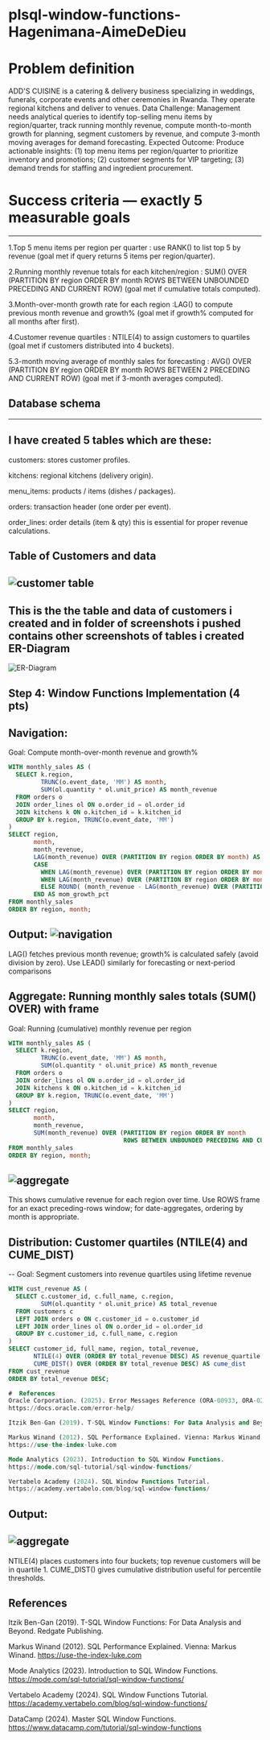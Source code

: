 # plsql-window-functions-Hagenimana-AimeDeDieu
#  Problem definition 

ADD'S CUISINE is a catering & delivery business specializing in weddings, funerals, corporate events and other ceremonies in Rwanda. They operate regional kitchens and deliver to venues.
Data Challenge: Management needs analytical queries to identify top-selling menu items by region/quarter, track running monthly revenue, compute month-to-month growth for planning, segment customers by revenue, and compute 3-month moving averages for demand forecasting.
Expected Outcome: Produce actionable insights: (1) top menu items per region/quarter to prioritize inventory and promotions; (2) customer segments for VIP targeting; (3) demand trends for staffing and ingredient procurement.

#  Success criteria — exactly 5 measurable goals 
-------------------------------------------------
1.Top 5 menu items per region per quarter : use RANK() to list top 5 by revenue (goal met if query returns 5 items per region/quarter).

2.Running monthly revenue totals for each kitchen/region : SUM() OVER (PARTITION BY region ORDER BY month ROWS BETWEEN UNBOUNDED PRECEDING AND CURRENT ROW) (goal met if cumulative totals computed).

3.Month-over-month growth rate for each region :LAG() to compute previous month revenue and growth% (goal met if growth% computed for all months after first).

4.Customer revenue quartiles : NTILE(4) to assign customers to quartiles (goal met if customers distributed into 4 buckets).

5.3-month moving average of monthly sales for forecasting : AVG() OVER (PARTITION BY region ORDER BY month ROWS BETWEEN 2 PRECEDING AND CURRENT ROW) (goal met if 3-month averages computed).

##  Database schema 
-------------------
I have created 5 tables which are these:
----------------------------------
customers: stores customer profiles.

kitchens: regional kitchens (delivery origin).

menu_items: products / items (dishes / packages).

orders: transaction header (one order per event).

order_lines: order details (item & qty) this is essential for proper revenue calculations.

Table of Customers and data
-------------------------
![customer table](screenshots/customers.png)
---------------------------------------
This is the the table and data of customers i created and in folder of screenshots i pushed contains other screenshots of tables i created
ER-Diagram
-----------
![ER-Diagram](screenshots/ER_Diagram.png)

## Step 4: Window Functions Implementation (4 pts)
 Navigation:
---------------------------------
Goal: Compute month-over-month revenue and growth%
```sql
WITH monthly_sales AS (
  SELECT k.region,
         TRUNC(o.event_date, 'MM') AS month,
         SUM(ol.quantity * ol.unit_price) AS month_revenue
  FROM orders o
  JOIN order_lines ol ON o.order_id = ol.order_id
  JOIN kitchens k ON o.kitchen_id = k.kitchen_id
  GROUP BY k.region, TRUNC(o.event_date, 'MM')
)
SELECT region,
       month,
       month_revenue,
       LAG(month_revenue) OVER (PARTITION BY region ORDER BY month) AS prev_month_revenue,
       CASE
         WHEN LAG(month_revenue) OVER (PARTITION BY region ORDER BY month) IS NULL THEN NULL
         WHEN LAG(month_revenue) OVER (PARTITION BY region ORDER BY month) = 0 THEN NULL
         ELSE ROUND( (month_revenue - LAG(month_revenue) OVER (PARTITION BY region ORDER BY month)) / LAG(month_revenue) OVER (PARTITION BY region ORDER BY month) * 100, 2)
       END AS mom_growth_pct
FROM monthly_sales
ORDER BY region, month;
```
Output:
![navigation](screenshots/Navigation.png)
-------------------------------------------
LAG() fetches previous month revenue; growth% is calculated safely (avoid division by zero). Use LEAD() similarly for forecasting or next-period comparisons

Aggregate: Running monthly sales totals (SUM() OVER) with frame
-------------------------
Goal: Running (cumulative) monthly revenue per region
```sql
WITH monthly_sales AS (
  SELECT k.region,
         TRUNC(o.event_date, 'MM') AS month,
         SUM(ol.quantity * ol.unit_price) AS month_revenue
  FROM orders o
  JOIN order_lines ol ON o.order_id = ol.order_id
  JOIN kitchens k ON o.kitchen_id = k.kitchen_id
  GROUP BY k.region, TRUNC(o.event_date, 'MM')
)
SELECT region,
       month,
       month_revenue,
       SUM(month_revenue) OVER (PARTITION BY region ORDER BY month
                                ROWS BETWEEN UNBOUNDED PRECEDING AND CURRENT ROW) AS running_revenue
FROM monthly_sales
ORDER BY region, month;
```

![aggregate](screenshots/aggregate.png)
-----------------------------------------
This shows cumulative revenue for each region over time. Use ROWS frame for an exact preceding-rows window; for date-aggregates, ordering by month is appropriate.

 Distribution: Customer quartiles (NTILE(4) and CUME_DIST)
 ------------------------
-- Goal: Segment customers into revenue quartiles using lifetime revenue
```sql
WITH cust_revenue AS (
  SELECT c.customer_id, c.full_name, c.region,
         SUM(ol.quantity * ol.unit_price) AS total_revenue
  FROM customers c
  LEFT JOIN orders o ON c.customer_id = o.customer_id
  LEFT JOIN order_lines ol ON o.order_id = ol.order_id
  GROUP BY c.customer_id, c.full_name, c.region
)
SELECT customer_id, full_name, region, total_revenue,
       NTILE(4) OVER (ORDER BY total_revenue DESC) AS revenue_quartile,
       CUME_DIST() OVER (ORDER BY total_revenue DESC) AS cume_dist
FROM cust_revenue
ORDER BY total_revenue DESC;

#  References
Oracle Corporation. (2025). Error Messages Reference (ORA-00933, ORA-02291, etc.).
https://docs.oracle.com/error-help/

Itzik Ben-Gan (2019). T-SQL Window Functions: For Data Analysis and Beyond. Redgate Publishing.

Markus Winand (2012). SQL Performance Explained. Vienna: Markus Winand.
https://use-the-index-luke.com

Mode Analytics (2023). Introduction to SQL Window Functions.
https://mode.com/sql-tutorial/sql-window-functions/

Vertabelo Academy (2024). SQL Window Functions Tutorial.
https://academy.vertabelo.com/blog/sql-window-functions/
```
Output:
---
![aggregate](screenshots/distribution.png)
---------
 NTILE(4) places customers into four buckets; top revenue customers will be in quartile 1. CUME_DIST() gives cumulative distribution useful for percentile thresholds.
## References
Itzik Ben-Gan (2019). T-SQL Window Functions: For Data Analysis and Beyond. Redgate Publishing.

Markus Winand (2012). SQL Performance Explained. Vienna: Markus Winand.
https://use-the-index-luke.com

Mode Analytics (2023). Introduction to SQL Window Functions.
https://mode.com/sql-tutorial/sql-window-functions/

Vertabelo Academy (2024). SQL Window Functions Tutorial.
https://academy.vertabelo.com/blog/sql-window-functions/

DataCamp (2024). Master SQL Window Functions.
https://www.datacamp.com/tutorial/sql-window-functions
